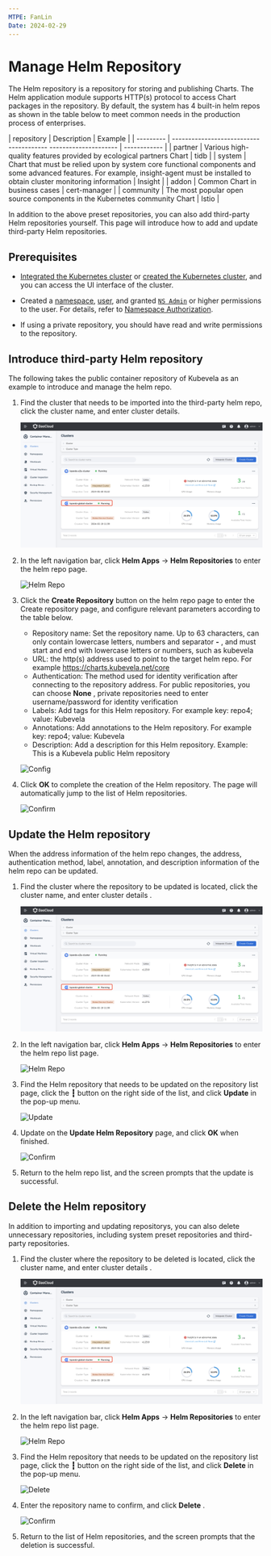```yaml
---
MTPE: FanLin
Date: 2024-02-29
---
```


# Manage Helm Repository

The Helm repository is a repository for storing and publishing Charts. The Helm application module supports HTTP(s) protocol to access Chart packages in the repository. By default, the system has 4 built-in helm repos as shown in the table below to meet common needs in the production process of enterprises.

| repository | Description | Example |
| --------- | --------------------------------------- --------------------- | ------------ |
| partner | Various high-quality features provided by ecological partners Chart | tidb |
| system | Chart that must be relied upon by system core functional components and some advanced features. For example, insight-agent must be installed to obtain cluster monitoring information | Insight |
| addon | Common Chart in business cases | cert-manager |
| community | The most popular open source components in the Kubernetes community Chart | Istio |

In addition to the above preset repositories, you can also add third-party Helm repositories yourself. This page will introduce how to add and update third-party Helm repositories.

## Prerequisites

- [Integrated the Kubernetes cluster](../clusters/integrate-cluster.md) or
  [created the Kubernetes cluster](../clusters/create-cluster.md),
  and you can access the UI interface of the cluster.

- Created a [namespace](../namespaces/createns.md),
  [user](../../../ghippo/user-guide/access-control/user.md),
  and granted [`NS Admin`](../permissions/permission-brief.md#ns-admin) or higher permissions to the user.
  For details, refer to [Namespace Authorization](../permissions/cluster-ns-auth.md).

- If using a private repository, you should have read and write permissions to the repository.

## Introduce third-party Helm repository

The following takes the public container repository of Kubevela as an example to introduce and manage the helm repo.

1. Find the cluster that needs to be imported into the third-party helm repo, click the cluster name, and enter cluster details.

    ![Clusters](../images/crd01.png)

2. In the left navigation bar, click __Helm Apps__ -> __Helm Repositories__ to enter the helm repo page.

    ![Helm Repo](../images/helmrepo01.png)

3. Click the __Create Repository__ button on the helm repo page to enter the Create repository page, and configure relevant parameters according to the table below.

     - Repository name: Set the repository name. Up to 63 characters, can only contain lowercase letters, numbers and separator __-__ , and must start and end with lowercase letters or numbers, such as kubevela
     - URL: the http(s) address used to point to the target helm repo. For example <https://charts.kubevela.net/core>
     - Authentication: The method used for identity verification after connecting to the repository address. For public repositories, you can choose __None__ , private repositories need to enter username/password for identity verification
     - Labels: Add tags for this Helm repository. For example key: repo4; value: Kubevela
     - Annotations: Add annotations to the Helm repository. For example key: repo4; value: Kubevela
     - Description: Add a description for this Helm repository. Example: This is a Kubevela public Helm repository

    ![Config](../images/helmrepo02.png)

4. Click __OK__ to complete the creation of the Helm repository. The page will automatically jump to the list of Helm repositories.

    ![Confirm](../images/helmrepo03.png)

## Update the Helm repository

When the address information of the helm repo changes, the address, authentication method, label, annotation, and description information of the helm repo can be updated.

1. Find the cluster where the repository to be updated is located, click the cluster name, and enter cluster details .

    ![Clusters](../images/crd01.png)

2. In the left navigation bar, click __Helm Apps__ -> __Helm Repositories__ to enter the helm repo list page.

    ![Helm Repo](../images/helmrepo01.png)

3. Find the Helm repository that needs to be updated on the repository list page, click the __┇__ button on the right side of the list, and click __Update__ in the pop-up menu.

    ![Update](../images/helmrepo04.png)

4. Update on the __Update Helm Repository__ page, and click __OK__ when finished.

    ![Confirm](../images/helmrepo05.png)

5. Return to the helm repo list, and the screen prompts that the update is successful.

## Delete the Helm repository

In addition to importing and updating repositorys, you can also delete unnecessary repositories, including system preset repositories and third-party repositories.

1. Find the cluster where the repository to be deleted is located, click the cluster name, and enter cluster details .

    ![Clusters](../images/crd01.png)

2. In the left navigation bar, click __Helm Apps__ -> __Helm Repositories__ to enter the helm repo list page.

    ![Helm Repo](../images/helmrepo01.png)

3. Find the Helm repository that needs to be updated on the repository list page, click the __┇__ button on the right side of the list, and click __Delete__ in the pop-up menu.

    ![Delete](../images/helmrepo07.png)

4. Enter the repository name to confirm, and click __Delete__ .

    ![Confirm](../images/helmrepo08.png)

5. Return to the list of Helm repositories, and the screen prompts that the deletion is successful.
